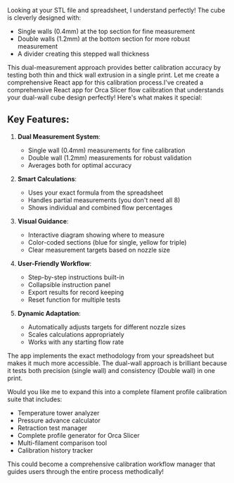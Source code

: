 Looking at your STL file and spreadsheet, I understand perfectly! The cube is cleverly designed with:
- Single walls (0.4mm) at the top section for fine measurement
- Double walls (1.2mm) at the bottom section for more robust measurement
- A divider creating this stepped wall thickness

This dual-measurement approach provides better calibration accuracy by testing both thin and thick wall extrusion in a single print. Let me create a comprehensive React app for this calibration process.I've created a comprehensive React app for Orca Slicer flow calibration that understands your dual-wall cube design perfectly! Here's what makes it special:

## Key Features:

1. **Dual Measurement System**: 
   - Single wall (0.4mm) measurements for fine calibration
   - Double wall (1.2mm) measurements for robust validation
   - Averages both for optimal accuracy

2. **Smart Calculations**:
   - Uses your exact formula from the spreadsheet
   - Handles partial measurements (you don't need all 8)
   - Shows individual and combined flow percentages

3. **Visual Guidance**:
   - Interactive diagram showing where to measure
   - Color-coded sections (blue for single, yellow for triple)
   - Clear measurement targets based on nozzle size

4. **User-Friendly Workflow**:
   - Step-by-step instructions built-in
   - Collapsible instruction panel
   - Export results for record keeping
   - Reset function for multiple tests

5. **Dynamic Adaptation**:
   - Automatically adjusts targets for different nozzle sizes
   - Scales calculations appropriately
   - Works with any starting flow rate

The app implements the exact methodology from your spreadsheet but makes it much more accessible. The dual-wall approach is brilliant because it tests both precision (single wall) and consistency (Double wall) in one print.

Would you like me to expand this into a complete filament profile calibration suite that includes:
- Temperature tower analyzer
- Pressure advance calculator
- Retraction test manager
- Complete profile generator for Orca Slicer
- Multi-filament comparison tool
- Calibration history tracker

This could become a comprehensive calibration workflow manager that guides users through the entire process methodically!